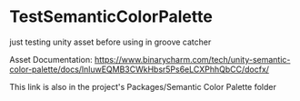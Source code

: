 # TestSemanticColorPalette
just testing unity asset before using in groove catcher

Asset Documentation: https://www.binarycharm.com/tech/unity-semantic-color-palette/docs/lnluwEQMB3CWkHbsr5Ps6eLCXPhhQbCC/docfx/

This link is also in the project's Packages/Semantic Color Palette folder
